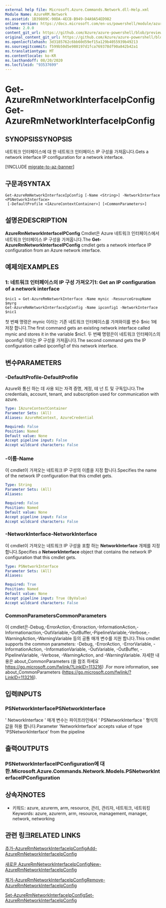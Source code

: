 ```yaml
---
external help file: Microsoft.Azure.Commands.Network.dll-Help.xml
Module Name: AzureRM.Network
ms.assetid: 1B39809C-90DA-4ECB-B949-D4A9A54ED982
online version: https://docs.microsoft.com/en-us/powershell/module/azurerm.network/get-azurermnetworkinterfaceipconfig
schema: 2.0.0
content_git_url: https://github.com/Azure/azure-powershell/blob/preview/src/ResourceManager/Network/Commands.Network/help/Get-AzureRmNetworkInterfaceIpConfig.md
original_content_git_url: https://github.com/Azure/azure-powershell/blob/preview/src/ResourceManager/Network/Commands.Network/help/Get-AzureRmNetworkInterfaceIpConfig.md
ms.openlocfilehash: 3d3185762c6bb60d59ef15a129b4055939b49213
ms.sourcegitcommit: f599b50d5e980197d1fca769378df90a842b42a1
ms.translationtype: MT
ms.contentlocale: ko-KR
ms.lasthandoff: 08/20/2020
ms.locfileid: "93537699"
---
```

# <span data-ttu-id="cf789-101">Get-AzureRmNetworkInterfaceIpConfig</span><span class="sxs-lookup"><span data-stu-id="cf789-101">Get-AzureRmNetworkInterfaceIpConfig</span></span>

## <span data-ttu-id="cf789-102">SYNOPSIS</span><span class="sxs-lookup"><span data-stu-id="cf789-102">SYNOPSIS</span></span>
<span data-ttu-id="cf789-103">네트워크 인터페이스에 대 한 네트워크 인터페이스 IP 구성을 가져옵니다.</span><span class="sxs-lookup"><span data-stu-id="cf789-103">Gets a network interface IP configuration for a network interface.</span></span>

[!INCLUDE [migrate-to-az-banner](../../includes/migrate-to-az-banner.md)]

## <span data-ttu-id="cf789-104">구문과</span><span class="sxs-lookup"><span data-stu-id="cf789-104">SYNTAX</span></span>

```
Get-AzureRmNetworkInterfaceIpConfig [-Name <String>] -NetworkInterface <PSNetworkInterface>
 [-DefaultProfile <IAzureContextContainer>] [<CommonParameters>]
```

## <span data-ttu-id="cf789-105">설명은</span><span class="sxs-lookup"><span data-stu-id="cf789-105">DESCRIPTION</span></span>
<span data-ttu-id="cf789-106">**AzureRmNetworkInterfaceIPConfig** Cmdlet은 Azure 네트워크 인터페이스에서 네트워크 인터페이스 IP 구성을 가져옵니다.</span><span class="sxs-lookup"><span data-stu-id="cf789-106">The **Get-AzureRmNetworkInterfaceIPConfig** cmdlet gets a network interface IP configuration from an Azure network interface.</span></span>

## <span data-ttu-id="cf789-107">예제의</span><span class="sxs-lookup"><span data-stu-id="cf789-107">EXAMPLES</span></span>

### <span data-ttu-id="cf789-108">1: 네트워크 인터페이스의 IP 구성 가져오기</span><span class="sxs-lookup"><span data-stu-id="cf789-108">1: Get an IP configuration of a network interface</span></span>
```
$nic1 = Get-AzureRmNetworkInterface -Name mynic -ResourceGroupName $myrg
Get-AzureRmNetworkInterfaceIpConfig -Name ipconfig1 -NetworkInterface $nic1
```

<span data-ttu-id="cf789-109">첫 번째 명령은 mynic 이라는 기존 네트워크 인터페이스를 가져와이를 변수 $nic 1에 저장 합니다.</span><span class="sxs-lookup"><span data-stu-id="cf789-109">The first command gets an existing network interface called mynic and stores it in the variable $nic1.</span></span> <span data-ttu-id="cf789-110">두 번째 명령은이 네트워크 인터페이스의 ipconfig1 이라는 IP 구성을 가져옵니다.</span><span class="sxs-lookup"><span data-stu-id="cf789-110">The second command gets the IP configuration called ipconfig1 of this network interface.</span></span>
    

## <span data-ttu-id="cf789-111">변수</span><span class="sxs-lookup"><span data-stu-id="cf789-111">PARAMETERS</span></span>

### <span data-ttu-id="cf789-112">-DefaultProfile</span><span class="sxs-lookup"><span data-stu-id="cf789-112">-DefaultProfile</span></span>
<span data-ttu-id="cf789-113">Azure와 통신 하는 데 사용 되는 자격 증명, 계정, 테 넌 트 및 구독입니다.</span><span class="sxs-lookup"><span data-stu-id="cf789-113">The credentials, account, tenant, and subscription used for communication with azure.</span></span>

```yaml
Type: IAzureContextContainer
Parameter Sets: (All)
Aliases: AzureRmContext, AzureCredential

Required: False
Position: Named
Default value: None
Accept pipeline input: False
Accept wildcard characters: False
```

### <span data-ttu-id="cf789-114">-이름</span><span class="sxs-lookup"><span data-stu-id="cf789-114">-Name</span></span>
<span data-ttu-id="cf789-115">이 cmdlet이 가져오는 네트워크 IP 구성의 이름을 지정 합니다.</span><span class="sxs-lookup"><span data-stu-id="cf789-115">Specifies the name of the network IP configuration that this cmdlet gets.</span></span>

```yaml
Type: String
Parameter Sets: (All)
Aliases: 

Required: False
Position: Named
Default value: None
Accept pipeline input: False
Accept wildcard characters: False
```

### <span data-ttu-id="cf789-116">-NetworkInterface</span><span class="sxs-lookup"><span data-stu-id="cf789-116">-NetworkInterface</span></span>
<span data-ttu-id="cf789-117">이 cmdlet이 가져오는 네트워크 IP 구성을 포함 하는 **NetworkInterface** 개체를 지정 합니다.</span><span class="sxs-lookup"><span data-stu-id="cf789-117">Specifies a **NetworkInterface** object that contains the network IP configuration that this cmdlet gets.</span></span>

```yaml
Type: PSNetworkInterface
Parameter Sets: (All)
Aliases: 

Required: True
Position: Named
Default value: None
Accept pipeline input: True (ByValue)
Accept wildcard characters: False
```

### <span data-ttu-id="cf789-118">CommonParameters</span><span class="sxs-lookup"><span data-stu-id="cf789-118">CommonParameters</span></span>
<span data-ttu-id="cf789-119">이 cmdlet은-Debug,-ErrorAction,-Erroraction,-InformationAction,-Informationaction,-OutVariable,-OutBuffer,-PipelineVariable,-Verbose,-WarningAction,-WarningVariable 등의 공통 매개 변수를 지원 합니다.</span><span class="sxs-lookup"><span data-stu-id="cf789-119">This cmdlet supports the common parameters: -Debug, -ErrorAction, -ErrorVariable, -InformationAction, -InformationVariable, -OutVariable, -OutBuffer, -PipelineVariable, -Verbose, -WarningAction, and -WarningVariable.</span></span> <span data-ttu-id="cf789-120">자세한 내용은 about_CommonParameters (을 참조 하세요 https://go.microsoft.com/fwlink/?LinkID=113216) .</span><span class="sxs-lookup"><span data-stu-id="cf789-120">For more information, see about_CommonParameters (https://go.microsoft.com/fwlink/?LinkID=113216).</span></span>

## <span data-ttu-id="cf789-121">입력</span><span class="sxs-lookup"><span data-stu-id="cf789-121">INPUTS</span></span>

### <span data-ttu-id="cf789-122">PSNetworkInterface</span><span class="sxs-lookup"><span data-stu-id="cf789-122">PSNetworkInterface</span></span>
<span data-ttu-id="cf789-123">' NetworkInterface ' 매개 변수는 파이프라인에서 ' PSNetworkInterface ' 형식의 값을 허용 합니다.</span><span class="sxs-lookup"><span data-stu-id="cf789-123">Parameter 'NetworkInterface' accepts value of type 'PSNetworkInterface' from the pipeline</span></span>

## <span data-ttu-id="cf789-124">출력</span><span class="sxs-lookup"><span data-stu-id="cf789-124">OUTPUTS</span></span>

### <span data-ttu-id="cf789-125">PSNetworkInterfaceIPConfiguration에 대 한.</span><span class="sxs-lookup"><span data-stu-id="cf789-125">Microsoft.Azure.Commands.Network.Models.PSNetworkInterfaceIPConfiguration</span></span>

## <span data-ttu-id="cf789-126">상속자</span><span class="sxs-lookup"><span data-stu-id="cf789-126">NOTES</span></span>
* <span data-ttu-id="cf789-127">키워드: azure, azurerm, arm, resource, 관리, 관리자, 네트워크, 네트워킹</span><span class="sxs-lookup"><span data-stu-id="cf789-127">Keywords: azure, azurerm, arm, resource, management, manager, network, networking</span></span>

## <span data-ttu-id="cf789-128">관련 링크</span><span class="sxs-lookup"><span data-stu-id="cf789-128">RELATED LINKS</span></span>

[<span data-ttu-id="cf789-129">추가-AzureRmNetworkInterfaceIpConfig</span><span class="sxs-lookup"><span data-stu-id="cf789-129">Add-AzureRmNetworkInterfaceIpConfig</span></span>](./Add-AzureRmNetworkInterfaceIpConfig.md)

[<span data-ttu-id="cf789-130">새로운 AzureRmNetworkInterfaceIpConfig</span><span class="sxs-lookup"><span data-stu-id="cf789-130">New-AzureRmNetworkInterfaceIpConfig</span></span>](./New-AzureRmNetworkInterfaceIpConfig.md)

[<span data-ttu-id="cf789-131">제거-AzureRmNetworkInterfaceIpConfig</span><span class="sxs-lookup"><span data-stu-id="cf789-131">Remove-AzureRmNetworkInterfaceIpConfig</span></span>](./Remove-AzureRmNetworkInterfaceIpConfig.md)

[<span data-ttu-id="cf789-132">Set-AzureRmNetworkInterfaceIpConfig</span><span class="sxs-lookup"><span data-stu-id="cf789-132">Set-AzureRmNetworkInterfaceIpConfig</span></span>](./Set-AzureRmNetworkInterfaceIpConfig.md)


